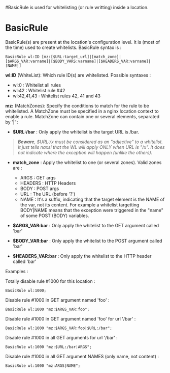 #BasicRule is used for whitelisting (or rule writting) inside a location.

# BasicRule #

BasicRule(s) are present at the location's configuration level. It is (most of the time) used to create whitelists. BasicRule syntax is :
```
BasicRule wl:ID [mz:[$URL:target_url]|[match_zone]|[$ARGS_VAR:varname]|[$BODY_VARS:varname]|[$HEADERS_VAR:varname]|[NAME]]
```

**wl:ID** (WhiteList): Which rule ID(s) are whitelisted. Possible syntaxes :
  * wl:0 : Whitelist all rules
  * wl:42 : Whitelist rule #42
  * wl:42,41,43 : Whitelist rules 42, 41 and 43

**mz:** (MatchZones): Specify the conditions to match for the rule to be whitelisted. A MatchZone must be specified in a nginx location                     context to enable a rule. MatchZone can contain one or several elements, separated by '|' :

  * **$URL:/bar** : Only apply the whitelist is the target URL is /bar.

> _**Beware**, $URL:/x must be considered as an "adjective" to
> a whitelist. It just tells naxsi that the WL will apply ONLY
> when URL is "/x". It does not indicate where the exception will
> happen (unlike the others)._


  * **match\_zone** : Apply the whitelist to one (or several zones). Valid zones are :
    * ARGS : GET args
    * HEADERS : HTTP Headers
    * BODY : POST args
    * URL : The URL (before '?')
    * NAME : It's a suffix, indicating that the target element is the NAME of the var, not its content. For example a whitelist targetting BODY|NAME means that the exception were triggered in the "name" of some POST (BODY) variables.

  * **$ARGS\_VAR:bar** : Only apply the whitelist to the GET argument called 'bar'
  * **$BODY\_VAR:bar** : Only apply the whitelist to the POST argument called 'bar'
  * **$HEADERS\_VAR:bar** : Only apply the whitelist to the HTTP header called 'bar'

Examples :


Totally disable rule #1000 for this location :
```
BasicRule wl:1000; 
```
Disable rule #1000 in GET argument named 'foo' :
```
BasicRule wl:1000 "mz:$ARGS_VAR:foo";
```
Disable rule #1000 in GET argument named 'foo' for url '/bar' :
```
BasicRule wl:1000 "mz:$ARGS_VAR:foo|$URL:/bar";
```
Disable rule #1000 in all GET arguments for url '/bar' :
```
BasicRule wl:1000 "mz:$URL:/bar|ARGS";
```
Disable rule #1000 in all GET argument NAMES (only name, not content) :
```
BasicRule wl:1000 "mz:ARGS|NAME";
```